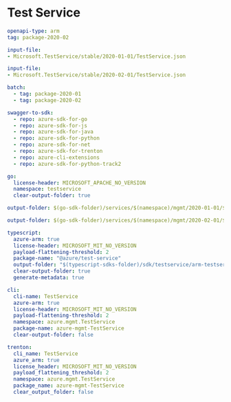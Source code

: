 # Test Service

``` yaml
openapi-type: arm
tag: package-2020-02
```

``` yaml $(tag) == 'package-2020-01'
input-file:
- Microsoft.TestService/stable/2020-01-01/TestService.json
```

``` yaml $(tag) == 'package-2020-02'
input-file:
- Microsoft.TestService/stable/2020-02-01/TestService.json
```

``` yaml $(multiapi) && !$(track2)
batch:
  - tag: package-2020-01
  - tag: package-2020-02
```

``` yaml $(swagger-to-sdk)
swagger-to-sdk:
  - repo: azure-sdk-for-go
  - repo: azure-sdk-for-js
  - repo: azure-sdk-for-java
  - repo: azure-sdk-for-python
  - repo: azure-sdk-for-net
  - repo: azure-sdk-for-trenton
  - repo: azure-cli-extensions
  - repo: azure-sdk-for-python-track2
```

``` yaml $(go)
go:
  license-header: MICROSOFT_APACHE_NO_VERSION
  namespace: testservice
  clear-output-folder: true
```

``` yaml $(tag) == 'package-2020-01' && $(go)
output-folder: $(go-sdk-folder)/services/$(namespace)/mgmt/2020-01-01/$(namespace)
```

``` yaml $(tag) == 'package-2020-02' && $(go)
output-folder: $(go-sdk-folder)/services/$(namespace)/mgmt/2020-02-01/$(namespace)
```

``` yaml $(typescript)
typescript:
  azure-arm: true
  license-header: MICROSOFT_MIT_NO_VERSION
  payload-flattening-threshold: 2
  package-name: "@azure/test-service"
  output-folder: "$(typescript-sdks-folder)/sdk/testservice/arm-testservice"
  clear-output-folder: true
  generate-metadata: true
```

``` yaml $(cli)
cli:
  cli-name: TestService
  azure-arm: true
  license-header: MICROSOFT_MIT_NO_VERSION
  payload-flattening-threshold: 2
  namespace: azure.mgmt.TestService
  package-name: azure-mgmt-TestService
  clear-output-folder: false
```

``` yaml $(trenton)
trenton:
  cli_name: TestService
  azure_arm: true
  license_header: MICROSOFT_MIT_NO_VERSION
  payload_flattening_threshold: 2
  namespace: azure.mgmt.TestService
  package_name: azure-mgmt-TestService
  clear_output_folder: false
```
